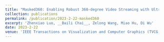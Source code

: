 ```yaml
---
title: "Masked360: Enabling Robust 360-degree Video Streaming with Ultra Low Bandwidth Consumption"
collection: publications
permalink: /publication/2023-2-22-masked360
excerpt: 'Zhenxiao Luo, __Baili Chai__, Zelong Wang, Miao Hu, Di Wu'
date: 2023-2-22
venue: 'IEEE Transactions on Visualization and Computer Graphics (TVCG), CCF-A'
---
```

